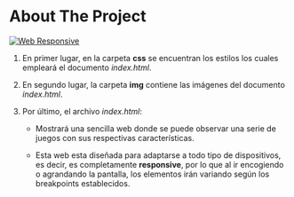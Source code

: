 # About The Project

<a href="https://almendrohub.github.io/WebResponsive/" target="_blank">
 <img src="https://i.imgur.com/yUbBB3p.png" alt="Web Responsive">          
</a>

1. En primer lugar, en la carpeta **css** se encuentran los estilos los cuales empleará el documento *index.html*.
 
2. En segundo lugar, la carpeta **img** contiene las imágenes del documento *index.html*.

3. Por último, el archivo *index.html*:

    - Mostrará una sencilla web donde se puede observar una serie de juegos con sus respectivas características.
    
    - Esta web esta diseñada para adaptarse a todo tipo de dispositivos, es decir, es completamente **responsive**, 
      por lo que al ir encogiendo o agrandando la pantalla, los elementos irán variando según los breakpoints
      establecidos.
